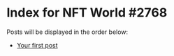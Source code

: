 # Index for NFT World #2768
Posts will be displayed in the order below:

- [Your first post](./001-first.md)

